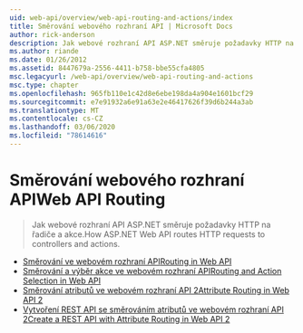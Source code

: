 ```yaml
---
uid: web-api/overview/web-api-routing-and-actions/index
title: Směrování webového rozhraní API | Microsoft Docs
author: rick-anderson
description: Jak webové rozhraní API ASP.NET směruje požadavky HTTP na řadiče a akce.
ms.author: riande
ms.date: 01/26/2012
ms.assetid: 8447679a-2556-4411-b758-bbe55cfa4805
msc.legacyurl: /web-api/overview/web-api-routing-and-actions
msc.type: chapter
ms.openlocfilehash: 965fb110e1c42d8e6ebe198da4a904e1601bcf29
ms.sourcegitcommit: e7e91932a6e91a63e2e46417626f39d6b244a3ab
ms.translationtype: MT
ms.contentlocale: cs-CZ
ms.lasthandoff: 03/06/2020
ms.locfileid: "78614616"
---
```

# <a name="web-api-routing"></a><span data-ttu-id="4edf5-103">Směrování webového rozhraní API</span><span class="sxs-lookup"><span data-stu-id="4edf5-103">Web API Routing</span></span>

> <span data-ttu-id="4edf5-104">Jak webové rozhraní API ASP.NET směruje požadavky HTTP na řadiče a akce.</span><span class="sxs-lookup"><span data-stu-id="4edf5-104">How ASP.NET Web API routes HTTP requests to controllers and actions.</span></span>

- [<span data-ttu-id="4edf5-105">Směrování ve webovém rozhraní API</span><span class="sxs-lookup"><span data-stu-id="4edf5-105">Routing in Web API</span></span>](routing-in-aspnet-web-api.md)
- [<span data-ttu-id="4edf5-106">Směrování a výběr akce ve webovém rozhraní API</span><span class="sxs-lookup"><span data-stu-id="4edf5-106">Routing and Action Selection in Web API</span></span>](routing-and-action-selection.md)
- [<span data-ttu-id="4edf5-107">Směrování atributů ve webovém rozhraní API 2</span><span class="sxs-lookup"><span data-stu-id="4edf5-107">Attribute Routing in Web API 2</span></span>](attribute-routing-in-web-api-2.md)
- [<span data-ttu-id="4edf5-108">Vytvoření REST API se směrováním atributů ve webovém rozhraní API 2</span><span class="sxs-lookup"><span data-stu-id="4edf5-108">Create a REST API with Attribute Routing in Web API 2</span></span>](create-a-rest-api-with-attribute-routing.md)
